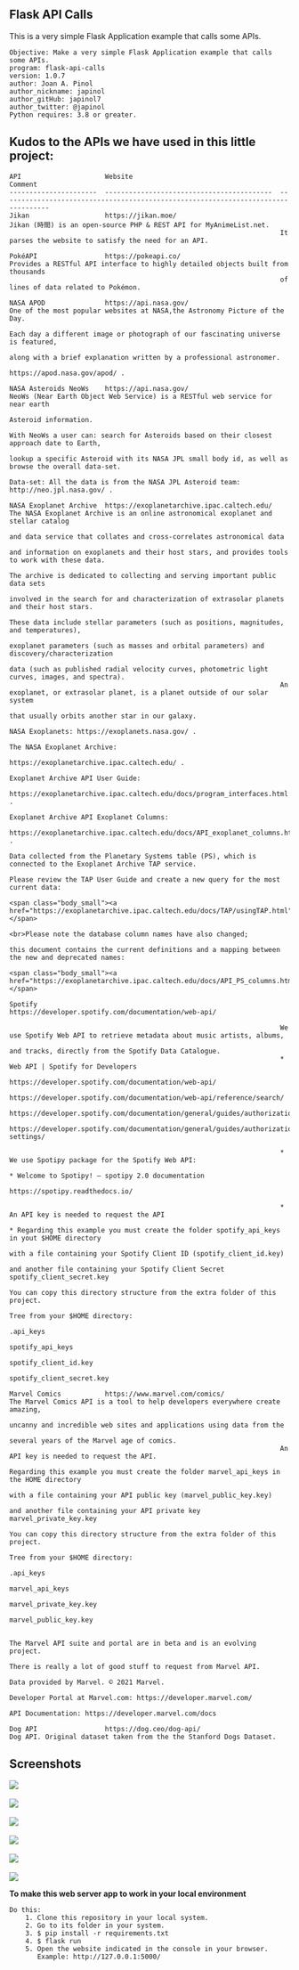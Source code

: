 ## Flask API Calls
This is a very simple Flask Application example that calls some APIs.

	Objective: Make a very simple Flask Application example that calls some APIs. 
	program: flask-api-calls
	version: 1.0.7
	author: Joan A. Pinol
	author_nickname: japinol
	author_gitHub: japinol7
	author_twitter: @japinol
	Python requires: 3.8 or greater.

## Kudos to the APIs we have used in this little project:
    API                     Website                                     Comment
    ----------------------  ------------------------------------------  ----------------------------------------------------------------------------------
    Jikan                   https://jikan.moe/                          Jikan (時間) is an open-source PHP & REST API for MyAnimeList.net. 
                                                                        It parses the website to satisfy the need for an API.

    PokéAPI                 https://pokeapi.co/                         Provides a RESTful API interface to highly detailed objects built from thousands
                                                                        of lines of data related to Pokémon.

    NASA APOD               https://api.nasa.gov/                       One of the most popular websites at NASA,the Astronomy Picture of the Day. 
                                                                        Each day a different image or photograph of our fascinating universe is featured, 
                                                                        along with a brief explanation written by a professional astronomer.
                                                                        https://apod.nasa.gov/apod/ .

    NASA Asteroids NeoWs    https://api.nasa.gov/                       NeoWs (Near Earth Object Web Service) is a RESTful web service for near earth 
                                                                        Asteroid information. 
                                                                        With NeoWs a user can: search for Asteroids based on their closest approach date to Earth, 
                                                                        lookup a specific Asteroid with its NASA JPL small body id, as well as browse the overall data-set.
                                                                        Data-set: All the data is from the NASA JPL Asteroid team: http://neo.jpl.nasa.gov/ .

    NASA Exoplanet Archive  https://exoplanetarchive.ipac.caltech.edu/  The NASA Exoplanet Archive is an online astronomical exoplanet and stellar catalog 
                                                                        and data service that collates and cross-correlates astronomical data 
                                                                        and information on exoplanets and their host stars, and provides tools to work with these data. 
                                                                        The archive is dedicated to collecting and serving important public data sets 
                                                                        involved in the search for and characterization of extrasolar planets and their host stars. 
                                                                        These data include stellar parameters (such as positions, magnitudes, and temperatures), 
                                                                        exoplanet parameters (such as masses and orbital parameters) and discovery/characterization 
                                                                        data (such as published radial velocity curves, photometric light curves, images, and spectra). 
                                                                        An exoplanet, or extrasolar planet, is a planet outside of our solar system 
                                                                        that usually orbits another star in our galaxy.
                                                                        NASA Exoplanets: https://exoplanets.nasa.gov/ .
                                                                        The NASA Exoplanet Archive: 
                                                                        https://exoplanetarchive.ipac.caltech.edu/ .
                                                                        Exoplanet Archive API User Guide: 
                                                                        https://exoplanetarchive.ipac.caltech.edu/docs/program_interfaces.html .
                                                                        Exoplanet Archive API Exoplanet Columns: 
                                                                        https://exoplanetarchive.ipac.caltech.edu/docs/API_exoplanet_columns.html .
                                                                        Data collected from the Planetary Systems table (PS), which is connected to the Exoplanet Archive TAP service.
                                                                        Please review the TAP User Guide and create a new query for the most current data:
                                                                        <span class="body_small"><a href="https://exoplanetarchive.ipac.caltech.edu/docs/TAP/usingTAP.html">https://exoplanetarchive.ipac.caltech.edu/docs/TAP/usingTAP.html</a> </span>
                                                                        <br>Please note the database column names have also changed;
                                                                        this document contains the current definitions and a mapping between the new and deprecated names:
                                                                        <span class="body_small"><a href="https://exoplanetarchive.ipac.caltech.edu/docs/API_PS_columns.html">https://exoplanetarchive.ipac.caltech.edu/docs/API_PS_columns.html</a> </span>

    Spotify                 https://developer.spotify.com/documentation/web-api/

                                                                        We use Spotify Web API to retrieve metadata about music artists, albums, 
                                                                        and tracks, directly from the Spotify Data Catalogue.
                                                                        * Web API | Spotify for Developers
                                                                          https://developer.spotify.com/documentation/web-api/
                                                                          https://developer.spotify.com/documentation/web-api/reference/search/
                                                                          https://developer.spotify.com/documentation/general/guides/authorization/
                                                                          https://developer.spotify.com/documentation/general/guides/authorization/app-settings/
                                                                        
                                                                        * We use Spotipy package for the Spotify Web API:
                                                                          * Welcome to Spotipy! — spotipy 2.0 documentation
                                                                            https://spotipy.readthedocs.io/

                                                                        * An API key is needed to request the API
                                                                          * Regarding this example you must create the folder spotify_api_keys in yout $HOME directory
                                                                            with a file containing your Spotify Client ID (spotify_client_id.key)
                                                                            and another file containing your Spotify Client Secret spotify_client_secret.key
                                                                            You can copy this directory structure from the extra folder of this project.
                                                                            Tree from your $HOME directory:
                                                                               .api_keys
                                                                                    spotify_api_keys
                                                                                        spotify_client_id.key
                                                                                        spotify_client_secret.key

    Marvel Comics           https://www.marvel.com/comics/	            The Marvel Comics API is a tool to help developers everywhere create amazing,
                                                                        uncanny and incredible web sites and applications using data from the 
                                                                        several years of the Marvel age of comics.
                                                                        An API key is needed to request the API.
                                                                            Regarding this example you must create the folder marvel_api_keys in the HOME directory
                                                                            with a file containing your API public key (marvel_public_key.key)
                                                                            and another file containing your API private key marvel_private_key.key
                                                                            You can copy this directory structure from the extra folder of this project.
                                                                                Tree from your $HOME directory:
                                                                                .api_keys
                                                                                    marvel_api_keys
                                                                                        marvel_private_key.key
                                                                                        marvel_public_key.key

                                                                        The Marvel API suite and portal are in beta and is an evolving project.
                                                                        There is really a lot of good stuff to request from Marvel API.
                                                                        Data provided by Marvel. © 2021 Marvel.
                                                                        Developer Portal at Marvel.com: https://developer.marvel.com/
                                                                        API Documentation: https://developer.marvel.com/docs

    Dog API                 https://dog.ceo/dog-api/                    Dog API. Original dataset taken from the the Stanford Dogs Dataset.


## Screenshots

<img src="screenshots/screenshot1.png"> <br/> <br/>
<img src="screenshots/screenshot2.png"> <br/> <br/>
<img src="screenshots/screenshot3.png"> <br/> <br/>
<img src="screenshots/screenshot4.png"> <br/> <br/>
<img src="screenshots/screenshot5.png"> <br/> <br/>
<img src="screenshots/screenshot6.png"> <br/>


**To make this web server app to work in your local environment**

	Do this:
	    1. Clone this repository in your local system.
	    2. Go to its folder in your system.
	    3. $ pip install -r requirements.txt
	    4. $ flask run
	    5. Open the website indicated in the console in your browser.
	       Example: http://127.0.0.1:5000/
